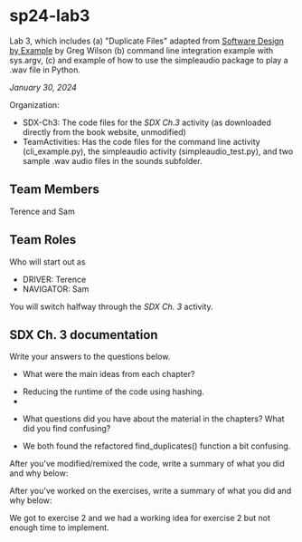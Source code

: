 # sp24-lab3
Lab 3, which includes (a) "Duplicate Files" adapted from [Software Design by Example](https://third-bit.com/sdxpy/) by Greg Wilson (b) command line integration example with sys.argv, (c) and example of how to use the simpleaudio package to play a .wav file in Python.

_January 30, 2024_

Organization:
* SDX-Ch3: The code files for the _SDX Ch.3_ activity (as downloaded directly from the book website, unmodified) 
* TeamActivities: Has the code files for the command line activity (cli_example.py), the simpleaudio activity (simpleaudio_test.py), and two sample .wav audio files in the sounds subfolder.

## Team Members
Terence and Sam

## Team Roles
Who will start out as
* DRIVER: Terence 
* NAVIGATOR: Sam

You will switch halfway through the _SDX Ch. 3_ activity.

## SDX Ch. 3 documentation

Write your answers to the questions below.

* What were the main ideas from each chapter?
-  Reducing the runtime of the code using hashing. 
-  
* What questions did you have about the material in the chapters? What did you find confusing?
- We both found the refactored find_duplicates() function a bit confusing. 

After you've modified/remixed the code, write a summary of what you did and why below:

After you've worked on the exercises, write a summary of what you did and why below:

We got to exercise 2 and we had a working idea for exercise 2 but not enough time to implement. 


